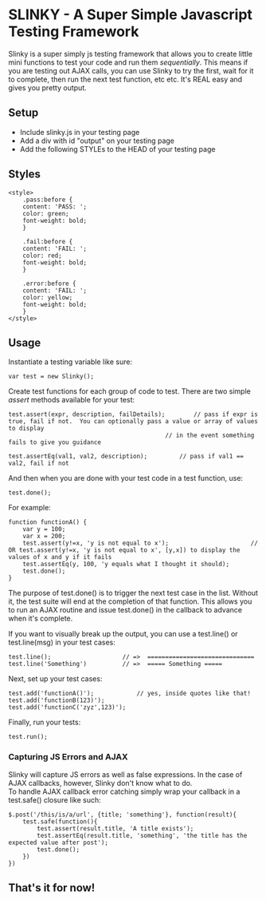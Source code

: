 # SLINKY - A Super Simple Javascript Testing Framework 

Slinky is a super simply js testing framework that allows you to create little mini 
functions to test your code and run them _sequentially_.  This means if you are 
testing out AJAX calls, you can use Slinky to try the first, wait for it to complete, 
then run the next test function, etc etc.  It's REAL easy and gives you pretty output.

## Setup 

* Include slinky.js in your testing page
* Add a div with id "output" on your testing page
* Add the following STYLEs to the HEAD of your testing page

## Styles

	<style>
	    .pass:before {
	    content: 'PASS: ';
	    color: green;
	    font-weight: bold;
	    }

	    .fail:before {
	    content: 'FAIL: ';
	    color: red;
	    font-weight: bold;
	    }

	    .error:before {
	    content: 'FAIL: ';
	    color: yellow;
	    font-weight: bold;
	    }
	</style>
	

## Usage 

Instantiate a testing variable like sure:

	var test = new Slinky();

Create test functions for each group of code to test.  There are two simple *assert* methods available for your test:

    test.assert(expr, description, failDetails);		// pass if expr is true, fail if not.  You can optionally pass a value or array of values to display
												// in the event something fails to give you guidance
												
	test.assertEq(val1, val2, description);			// pass if val1 == val2, fail if not
	
And then when you are done with your test code in a test function, use:

	test.done();
	
For example:

	function functionA() {
		var y = 100;
		var x = 200;
		test.assert(y!=x, 'y is not equal to x');						// OR test.assert(y!=x, 'y is not equal to x', [y,x]) to display the values of x and y if it fails
		test.assertEq(y, 100, 'y equals what I thought it should);
		test.done();
	}
	
The purpose of test.done() is to trigger the next test case in the list.  Without it, the test suite will end at the completion of that 
function.  This allows you to run an AJAX routine and issue test.done() in the callback to advance when it's complete.
	
If you want to visually break up the output, you can use a test.line() or test.line(msg) in your test cases:

    test.line();					// =>  ==============================
	test.line('Something')			// =>  ===== Something =====

Next, set up your test cases:
 
    test.add('functionA()');			// yes, inside quotes like that!
    test.add('functionB(123)');			
    test.add('functionC('zyz',123)');		

Finally, run your tests:

	test.run();
	
### Capturing JS Errors and AJAX

Slinky will capture JS errors as well as false expressions.  In the case of AJAX callbacks, however, Slinky don't know what to do.  
To handle AJAX callback error catching simply wrap your callback in a test.safe() closure like such:

	$.post('/this/is/a/url', {title; 'something'}, function(result){
		test.safe(function(){
			test.assert(result.title, 'A title exists');
			test.assertEq(result.title, 'something', 'the title has the expected value after post');
			test.done();
		})
	})
	
## That's it for now! 

